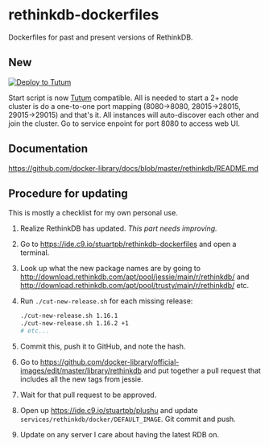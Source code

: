 # rethinkdb-dockerfiles

Dockerfiles for past and present versions of RethinkDB.

## New

[![Deploy to Tutum](https://s.tutum.co/deploy-to-tutum.svg)](https://dashboard.tutum.co/stack/deploy/)

Start script is now [Tutum](http://tutum.co) compatible.
All is needed to start a 2+ node cluster is do a one-to-one port mapping 
(8080->8080, 28015->28015, 29015->29015) and that's it.
All instances will auto-discover each other and join the cluster.
Go to service enpoint for port 8080 to access web UI.

## Documentation

https://github.com/docker-library/docs/blob/master/rethinkdb/README.md

## Procedure for updating

This is mostly a checklist for my own personal use.

1. Realize RethinkDB has updated. *This part needs improving.*
2. Go to https://ide.c9.io/stuartpb/rethinkdb-dockerfiles and open a terminal.
2. Look up what the new package names are by going to
   http://download.rethinkdb.com/apt/pool/jessie/main/r/rethinkdb/ and
   http://download.rethinkdb.com/apt/pool/trusty/main/r/rethinkdb/ etc.
3. Run `./cut-new-release.sh` for each missing release:

   ```bash
   ./cut-new-release.sh 1.16.1
   ./cut-new-release.sh 1.16.2 +1
   # etc...
   ```

4. Commit this, push it to GitHub, and note the hash.
5. Go to https://github.com/docker-library/official-images/edit/master/library/rethinkdb
   and put together a pull request that includes all the new tags from jessie.
6. Wait for that pull request to be approved.
7. Open up https://ide.c9.io/stuartpb/plushu and update
   `services/rethinkdb/docker/DEFAULT_IMAGE`. Git commit and push.
8. Update on any server I care about having the latest RDB on.
